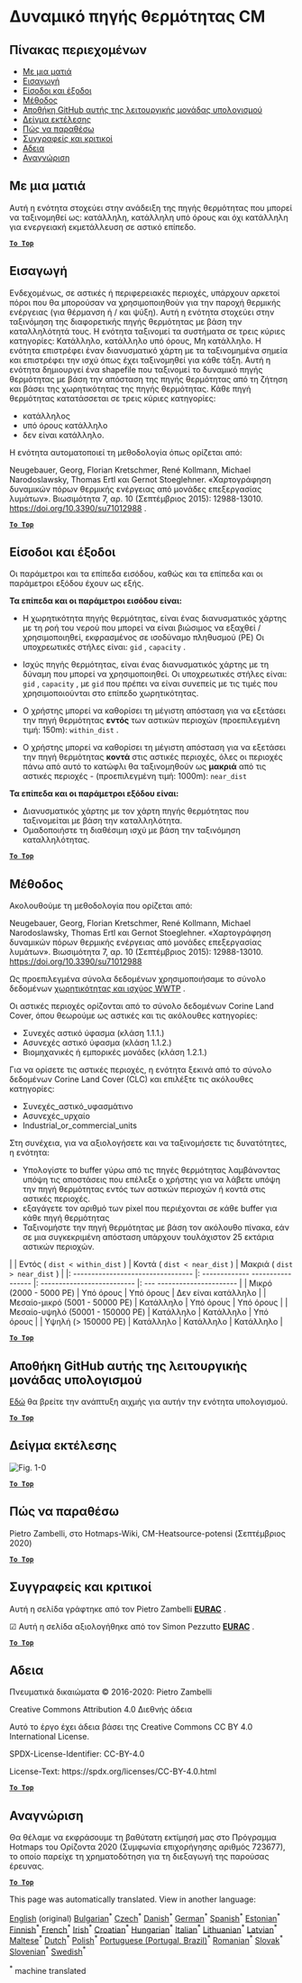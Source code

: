 <h1><a class="anchor" id="cm-heat-source-potential" href="#cm-heat-source-potential"><i class="fa fa-link"></i></a>Δυναμικό πηγής θερμότητας CM</h1><h2><a class="anchor" id="table-of-contents" href="#table-of-contents"><i class="fa fa-link"></i></a> Πίνακας περιεχομένων</h2><ul><li> <a href="#in-a-glance">Με μια ματιά</a></li><li> <a href="#introduction">Εισαγωγή</a></li><li> <a href="#inputs-and-outputs">Είσοδοι και έξοδοι</a></li><li> <a href="#method">Μέθοδος</a></li><li> <a href="#github-repository-of-this-calculation-module">Αποθήκη GitHub αυτής της λειτουργικής μονάδας υπολογισμού</a></li><li> <a href="#sample-run">Δείγμα εκτέλεσης</a></li><li> <a href="#how-to-cite">Πώς να παραθέσω</a></li><li> <a href="#authors-and-reviewers">Συγγραφείς και κριτικοί</a></li><li> <a href="#license">Αδεια</a></li><li> <a href="#acknowledgement">Αναγνώριση</a></li></ul><h2><a class="anchor" id="in-a-glance" href="#in-a-glance"><i class="fa fa-link"></i></a> Με μια ματιά</h2><p> Αυτή η ενότητα στοχεύει στην ανάδειξη της πηγής θερμότητας που μπορεί να ταξινομηθεί ως: κατάλληλη, κατάλληλη υπό όρους και όχι κατάλληλη για ενεργειακή εκμετάλλευση σε αστικό επίπεδο.</p><p> <a href="#table-of-contents"><strong><code>To Top</code></strong></a></p><h2><a class="anchor" id="introduction" href="#introduction"><i class="fa fa-link"></i></a> Εισαγωγή</h2><p> Ενδεχομένως, σε αστικές ή περιφερειακές περιοχές, υπάρχουν αρκετοί πόροι που θα μπορούσαν να χρησιμοποιηθούν για την παροχή θερμικής ενέργειας (για θέρμανση ή / και ψύξη). Αυτή η ενότητα στοχεύει στην ταξινόμηση της διαφορετικής πηγής θερμότητας με βάση την καταλληλότητά τους. Η ενότητα ταξινομεί τα συστήματα σε τρεις κύριες κατηγορίες: Κατάλληλο, κατάλληλο υπό όρους, Μη κατάλληλο. Η ενότητα επιστρέφει έναν διανυσματικό χάρτη με τα ταξινομημένα σημεία και επιστρέφει την ισχύ όπως έχει ταξινομηθεί για κάθε τάξη. Αυτή η ενότητα δημιουργεί ένα shapefile που ταξινομεί το δυναμικό πηγής θερμότητας με βάση την απόσταση της πηγής θερμότητας από τη ζήτηση και βάσει της χωρητικότητας της πηγής θερμότητας. Κάθε πηγή θερμότητας κατατάσσεται σε τρεις κύριες κατηγορίες:</p><ul><li> κατάλληλος</li><li> υπό όρους κατάλληλο</li><li> δεν είναι κατάλληλο.</li></ul><p> Η ενότητα αυτοματοποιεί τη μεθοδολογία όπως ορίζεται από:</p><p> Neugebauer, Georg, Florian Kretschmer, René Kollmann, Michael Narodoslawsky, Thomas Ertl και Gernot Stoeglehner. «Χαρτογράφηση δυναμικών πόρων θερμικής ενέργειας από μονάδες επεξεργασίας λυμάτων». Βιωσιμότητα 7, αρ. 10 (Σεπτέμβριος 2015): 12988-13010. <a href="https://doi.org/10.3390/su71012988">https://doi.org/10.3390/su71012988</a> .</p><p> <a href="#table-of-contents"><strong><code>To Top</code></strong></a></p><h2><a class="anchor" id="inputs-and-outputs" href="#inputs-and-outputs"><i class="fa fa-link"></i></a> Είσοδοι και έξοδοι</h2><p> Οι παράμετροι και τα επίπεδα εισόδου, καθώς και τα επίπεδα και οι παράμετροι εξόδου έχουν ως εξής.</p><p> <strong>Τα επίπεδα και οι παράμετροι εισόδου είναι:</strong></p><ul><li><p> Η χωρητικότητα πηγής θερμότητας, είναι ένας διανυσματικός χάρτης με τη ροή του νερού που μπορεί να είναι βιώσιμος να εξαχθεί / χρησιμοποιηθεί, εκφρασμένος σε ισοδύναμο πληθυσμού (PE) Οι υποχρεωτικές στήλες είναι: <code>gid</code> , <code>capacity</code> .</p></li><li><p> Ισχύς πηγής θερμότητας, είναι ένας διανυσματικός χάρτης με τη δύναμη που μπορεί να χρησιμοποιηθεί. Οι υποχρεωτικές στήλες είναι: <code>gid</code> , <code>capacity</code> , με <code>gid</code> που πρέπει να είναι συνεπείς με τις τιμές που χρησιμοποιούνται στο επίπεδο χωρητικότητας.</p></li><li><p> Ο χρήστης μπορεί να καθορίσει τη μέγιστη απόσταση για να εξετάσει την πηγή θερμότητας <strong>εντός</strong> των αστικών περιοχών (προεπιλεγμένη τιμή: 150m): <code>within_dist</code> .</p></li><li><p> Ο χρήστης μπορεί να καθορίσει τη μέγιστη απόσταση για να εξετάσει την πηγή θερμότητας <strong>κοντά</strong> στις αστικές περιοχές, όλες οι περιοχές πάνω από αυτό το κατώφλι θα ταξινομηθούν ως <strong>μακριά</strong> από τις αστικές περιοχές - (προεπιλεγμένη τιμή: 1000m): <code>near_dist</code></p></li></ul><p> <strong>Τα επίπεδα και οι παράμετροι εξόδου είναι:</strong></p><ul><li> Διανυσματικός χάρτης με τον χάρτη πηγής θερμότητας που ταξινομείται με βάση την καταλληλότητα.</li><li> Ομαδοποιήστε τη διαθέσιμη ισχύ με βάση την ταξινόμηση καταλληλότητας.</li></ul><p> <a href="#table-of-contents"><strong><code>To Top</code></strong></a></p><h2><a class="anchor" id="method" href="#method"><i class="fa fa-link"></i></a> Μέθοδος</h2><p> Ακολουθούμε τη μεθοδολογία που ορίζεται από:</p><p> Neugebauer, Georg, Florian Kretschmer, René Kollmann, Michael Narodoslawsky, Thomas Ertl και Gernot Stoeglehner. «Χαρτογράφηση δυναμικών πόρων θερμικής ενέργειας από μονάδες επεξεργασίας λυμάτων». Βιωσιμότητα 7, αρ. 10 (Σεπτέμβριος 2015): 12988-13010. <a href="https://doi.org/10.3390/su71012988.">https://doi.org/10.3390/su71012988</a></p><p> Ως προεπιλεγμένα σύνολα δεδομένων χρησιμοποιήσαμε το σύνολο δεδομένων <a href="https://gitlab.com/hotmaps/potential/WWTP/">χωρητικότητας και ισχύος WWTP</a> .</p><p> Οι αστικές περιοχές ορίζονται από το σύνολο δεδομένων Corine Land Cover, όπου θεωρούμε ως αστικές και τις ακόλουθες κατηγορίες:</p><ul><li> Συνεχές αστικό ύφασμα (κλάση 1.1.1.)</li><li> Ασυνεχές αστικό ύφασμα (κλάση 1.1.2.)</li><li> Βιομηχανικές ή εμπορικές μονάδες (κλάση 1.2.1.)</li></ul><p> Για να ορίσετε τις αστικές περιοχές, η ενότητα ξεκινά από το σύνολο δεδομένων Corine Land Cover (CLC) και επιλέξτε τις ακόλουθες κατηγορίες:</p><ul><li> Συνεχές_αστικό_υφασμάτινο</li><li> Ασυνεχές_υρχαίο</li><li> Industrial_or_commercial_units</li></ul><p> Στη συνέχεια, για να αξιολογήσετε και να ταξινομήσετε τις δυνατότητες, η ενότητα:</p><ul><li> Υπολογίστε το buffer γύρω από τις πηγές θερμότητας λαμβάνοντας υπόψη τις αποστάσεις που επέλεξε ο χρήστης για να λάβετε υπόψη την πηγή θερμότητας εντός των αστικών περιοχών ή κοντά στις αστικές περιοχές.</li><li> εξαγάγετε τον αριθμό των pixel που περιέχονται σε κάθε buffer για κάθε πηγή θερμότητας</li><li> Ταξινομήστε την πηγή θερμότητας με βάση τον ακόλουθο πίνακα, εάν σε μια συγκεκριμένη απόσταση υπάρχουν τουλάχιστον 25 εκτάρια αστικών περιοχών.</li></ul><p> | | Εντός ( <code>dist &lt; within_dist</code> ) | Κοντά ( <code>dist &lt; near_dist</code> ) | Μακριά ( <code>dist &gt; near_dist</code> ) | |: --------------------------------- |: ------------- ----------------- |: -------------------------- |: --- ---------------------- | | Μικρό (2000 - 5000 PE) | Υπό όρους | Υπό όρους | Δεν είναι κατάλληλο | | Μεσαίο-μικρό (5001 - 50000 PE) | Κατάλληλο | Υπό όρους | Υπό όρους | | Μεσαίο-υψηλό (50001 - 150000 PE) | Κατάλληλο | Κατάλληλο | Υπό όρους | | Υψηλή (&gt; 150000 PE) | Κατάλληλο | Κατάλληλο | Κατάλληλο |</p><p> <a href="#table-of-contents"><strong><code>To Top</code></strong></a></p><h2><a class="anchor" id="github-repository-of-this-calculation-module" href="#github-repository-of-this-calculation-module"><i class="fa fa-link"></i></a> Αποθήκη GitHub αυτής της λειτουργικής μονάδας υπολογισμού</h2><p> <a href="https://github.com/HotMaps/heatsource_potential/tree/develop">Εδώ</a> θα βρείτε την ανάπτυξη αιχμής για αυτήν την ενότητα υπολογισμού.</p><p> <a href="#table-of-contents"><strong><code>To Top</code></strong></a></p><h2><a class="anchor" id="sample-run" href="#sample-run"><i class="fa fa-link"></i></a> Δείγμα εκτέλεσης</h2><img alt="Fig. 1-0" src="https://wiki.hotmaps.hevs.ch/en/CM-Heatsource-potential/cm-heat.png" title="Εκτελέστε το Heatsource CM"/><p> <a href="#table-of-contents"><strong><code>To Top</code></strong></a></p><h2><a class="anchor" id="how-to-cite" href="#how-to-cite"><i class="fa fa-link"></i></a> Πώς να παραθέσω</h2><p> Pietro Zambelli, στο Hotmaps-Wiki, CM-Heatsource-potensi (Σεπτέμβριος 2020)</p><p> <a href="#table-of-contents"><strong><code>To Top</code></strong></a></p><h2><a class="anchor" id="authors-and-reviewers" href="#authors-and-reviewers"><i class="fa fa-link"></i></a> Συγγραφείς και κριτικοί</h2><p> Αυτή η σελίδα γράφτηκε από τον Pietro Zambelli <strong><a href="http://www.eurac.edu">EURAC</a></strong> .</p><p> ☑ Αυτή η σελίδα αξιολογήθηκε από τον Simon Pezzutto <strong><a href="http://www.eurac.edu">EURAC</a></strong> .</p><p> <a href="#table-of-contents"><strong><code>To Top</code></strong></a></p><h2><a class="anchor" id="license" href="#license"><i class="fa fa-link"></i></a> Αδεια</h2><p> Πνευματικά δικαιώματα © 2016-2020: Pietro Zambelli</p><p> Creative Commons Attribution 4.0 Διεθνής άδεια</p><p> Αυτό το έργο έχει άδεια βάσει της Creative Commons CC BY 4.0 International License.</p><p> SPDX-License-Identifier: CC-BY-4.0</p><p> License-Text: https://spdx.org/licenses/CC-BY-4.0.html</p><p> <a href="#table-of-contents"><strong><code>To Top</code></strong></a></p><h2><a class="anchor" id="acknowledgement" href="#acknowledgement"><i class="fa fa-link"></i></a> Αναγνώριση</h2><p> Θα θέλαμε να εκφράσουμε τη βαθύτατη εκτίμησή μας στο Πρόγραμμα Hotmaps του Ορίζοντα 2020 (Συμφωνία επιχορήγησης αριθμός 723677), το οποίο παρείχε τη χρηματοδότηση για τη διεξαγωγή της παρούσας έρευνας.</p><p> <a href="#table-of-contents"><strong><code>To Top</code></strong></a></p>
<!--- THIS IS A SUPER UNIQUE IDENTIFIER -->

This page was automatically translated. View in another language:

[English](../en/CM-Heat-source-potential) (original) [Bulgarian](../bg/CM-Heat-source-potential)<sup>\*</sup> [Czech](../cs/CM-Heat-source-potential)<sup>\*</sup> [Danish](../da/CM-Heat-source-potential)<sup>\*</sup> [German](../de/CM-Heat-source-potential)<sup>\*</sup>  [Spanish](../es/CM-Heat-source-potential)<sup>\*</sup> [Estonian](../et/CM-Heat-source-potential)<sup>\*</sup> [Finnish](../fi/CM-Heat-source-potential)<sup>\*</sup> [French](../fr/CM-Heat-source-potential)<sup>\*</sup> [Irish](../ga/CM-Heat-source-potential)<sup>\*</sup> [Croatian](../hr/CM-Heat-source-potential)<sup>\*</sup> [Hungarian](../hu/CM-Heat-source-potential)<sup>\*</sup> [Italian](../it/CM-Heat-source-potential)<sup>\*</sup> [Lithuanian](../lt/CM-Heat-source-potential)<sup>\*</sup> [Latvian](../lv/CM-Heat-source-potential)<sup>\*</sup> [Maltese](../mt/CM-Heat-source-potential)<sup>\*</sup> [Dutch](../nl/CM-Heat-source-potential)<sup>\*</sup> [Polish](../pl/CM-Heat-source-potential)<sup>\*</sup> [Portuguese (Portugal, Brazil)](../pt/CM-Heat-source-potential)<sup>\*</sup> [Romanian](../ro/CM-Heat-source-potential)<sup>\*</sup> [Slovak](../sk/CM-Heat-source-potential)<sup>\*</sup> [Slovenian](../sl/CM-Heat-source-potential)<sup>\*</sup> [Swedish](../sv/CM-Heat-source-potential)<sup>\*</sup> 

<sup>\*</sup> machine translated
